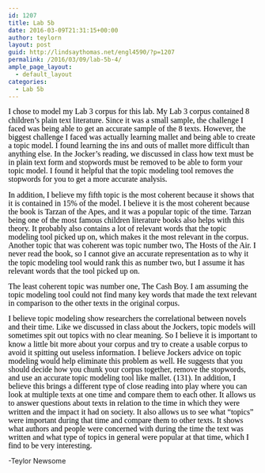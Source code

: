 ```yaml
---
id: 1207
title: Lab 5b
date: 2016-03-09T21:31:15+00:00
author: teylorn
layout: post
guid: http://lindsaythomas.net/engl4590/?p=1207
permalink: /2016/03/09/lab-5b-4/
ample_page_layout:
  - default_layout
categories:
  - Lab 5b
---
```

<span style="font-size: 12.0pt;line-height: 107%;font-family: 'Times New Roman',serif"><span style="color: #000000">I chose to model my Lab 3 corpus for this lab. My Lab 3 corpus contained 8 children’s plain text literature. Since it was a small sample, the challenge I faced was being able to get an accurate sample of the 8 texts. However, the biggest challenge I faced was actually learning mallet and being able to create a topic model. I found learning the ins and outs of mallet more difficult than anything else. In the Jocker’s reading, we discussed in class how text must be in plain text form and stopwords must be removed to be able to form your topic model. I found it helpful that the topic modeling tool removes the stopwords for you to get a more accurate analysis. </span></span>

<span style="font-size: 12.0pt;line-height: 107%;font-family: 'Times New Roman',serif"><span style="color: #000000">In addition, I believe my fifth topic is the most coherent because it shows that it is contained in 15% of the model. I believe it is the most coherent because the book is Tarzan of the Apes, and it was a popular topic of the time. Tarzan being one of the most famous children literature books also helps with this theory. It probably also contains a lot of relevant words that the topic modeling tool picked up on, which makes it the most relevant in the corpus. Another topic that was coherent was topic number two, The Hosts of the Air. I never read the book, so I cannot give an accurate representation as to why it the topic modeling tool would rank this as number two, but I assume it has relevant words that the tool picked up on. </span></span>

<span style="font-size: 12.0pt;line-height: 107%;font-family: 'Times New Roman',serif"><span style="color: #000000">The least coherent topic was number one, The Cash Boy. I am assuming the topic modeling tool could not find many key words that made the text relevant in comparison to the other texts in the original corpus.</span></span>

<span style="font-size: 12.0pt;line-height: 107%;font-family: 'Times New Roman',serif"><span style="color: #000000">I believe topic modeling show researchers the correlational between novels and their time. Like we discussed in class about the Jockers, topic models will sometimes spit out topics with no clear meaning. So I believe it is important to know a little bit more about your corpus and try to create a usable corpus to avoid it spitting out useless information. I believe Jockers advice on topic modeling would help eliminate this problem as well. He suggests that you should decide how you chunk your corpus together, remove the stopwords, and use an accurate topic modeling tool like mallet. (131). In addition, I believe this brings a different type of close reading into play where you can look at multiple texts at one time and compare them to each other. It allows us to answer questions about texts in relation to the time in which they were written and the impact it had on society. It also allows us to see what “topics” were important during that time and compare them to other texts. It shows what authors and people were concerned with during the time the text was written and what type of topics in general were popular at that time, which I find to be very interesting.</span></span>

-Teylor Newsome